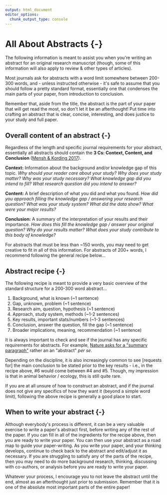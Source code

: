 ```yaml
---
output: html_document
editor_options:
  chunk_output_type: console
---
```




# All About Abstracts {-}

The following information is meant to assist you when you're writing an abstract for an original research manuscript (though, some of this information will also apply to review & other types of articles). 

Most journals ask for abstracts with a word limit somewhere between 200-300 words, and - unless instructed otherwise - it's safe to assume that you should follow a pretty standard format, essentially one that condenses the main parts of your paper, from introduction to conclusion.

Remember that, aside from the title, the abstract is the part of your paper that will get read the most, so don't let it be an afterthought! Put time into crafting an abstract that is clear, concise, interesting, and does justice to your study and full paper.

## Overall content of an abstract {-}

Regardless of the length and specific journal requirements for your abstract, essentially all abstracts should contain the **3 Cs: Context, Content, and Conclusion** ([Mensh & Kording 2017](https://journals.plos.org/ploscompbiol/article?id=10.1371/journal.pcbi.1005619#sec003)).

**Context:** Information about the background and/or knowledge gap of this topic. *Why should your reader care about your study? Why does your study matter? Why was your study necessary? What knowledge gap did you intend to fill? What research question did you intend to answer?*

**Content:** A brief description of what you did and what you found. *How did you approach filling the knowledge gap / answering your research question? What was your study system? What did the data show? What were your major results?*

**Conclusion:** A summary of the interpretation of your results and their importance. *How does this fill the knowledge gap / answer your original question? Why do your results matter? What does your study contribute to this body of knowledge?*

For abstracts that must be less than ~150 words, you may need to get creative to fit in all of this information. For abstracts of 200+ words, I recommend following the general recipe below...

## Abstract recipe {-}

The following recipe is meant to provide a very basic overview of the standard structure for a 200-300 word abstract...

  1. Background, what is known (~1 sentence)
  2. Gap, unknown, problem (~1 sentence)
  3. Research aim, question, hypothesis (~1 sentence)
  4. Approach, study system, methods (~1-2 sentences)
  5. Key results, important stats/numbers (~1-3 sentences)
  6. Conclusion, answer the question, fill the gap (~1 sentence)
  7. Broader implications, meaning, recommendation (~1 sentence)

It is always important to check and see if the journal has any specific requirements for abstracts. For example, [Nature asks for a "summary paragraph"](https://www.nature.com/documents/nature-summary-paragraph.pdf) rather an an "abstract" *per se*. 

Depending on the discipline, it is also increasingly common to see [requests for] the main conclusion to be stated prior to the key results - i.e., in the recipe above, #6 would come between #4 and #5. Though, my impression is that in animal behavior / ecology, this is still quite rare.

If you are at all unsure of how to construct an abstract, and if the journal does not give any specifics of how they want it (beyond a simple word limit), following the above recipe is generally a good place to start.


## When to write your abstract {-}

Although everybody's process is different, it can be a very valuable exercise to write a paper's abstract first, before writing any of the rest of the paper. If you can fill in all of the ingredients for the recipe above, then you are ready to write your paper. You can then use your abstract as a road map to guide your paper-writing. As you write your paper, and your thinking develops, continue to check back to the abstract and edit/adjust it as necessary. If you are struggling to satisfy any of the parts of the recipe, then you may need to do more background research, thinking, discussing with co-authors, or analysis before you are ready to write your paper. 

Whatever your process, I encourage you to not leave the abstract until the end, almost as an afterthought just prior to submission. Remember that it is one of the absolute most important parts of the entire paper!
